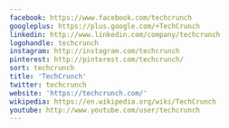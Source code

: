 ```yaml
---
facebook: https://www.facebook.com/techcrunch
googleplus: https://plus.google.com/+TechCrunch
linkedin: http://www.linkedin.com/company/techcrunch
logohandle: techcrunch
instagram: http://instagram.com/techcrunch
pinterest: http://pinterest.com/techcrunch/
sort: techcrunch
title: 'TechCrunch'
twitter: techcrunch
website: 'https://techcrunch.com/'
wikipedia: https://en.wikipedia.org/wiki/TechCrunch
youtube: http://www.youtube.com/user/techcrunch
---
```


